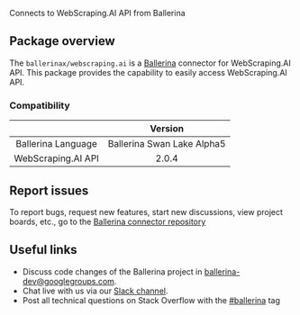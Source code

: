 Connects to WebScraping.AI API from Ballerina

## Package overview
The `ballerinax/webscraping.ai` is a [Ballerina](https://ballerina.io/) connector for WebScraping.AI API.
This package provides the capability to easily access WebScraping.AI API.

### Compatibility
|                               | Version                        |
|:-----------------------------:|:------------------------------:|
| Ballerina Language            | Ballerina Swan Lake Alpha5     |
| WebScraping.AI API            | 2.0.4                          |

## Report issues
To report bugs, request new features, start new discussions, view project boards, etc., go to the [Ballerina connector repository](https://github.com/ballerina-platform/ballerinax-openapi-connectors)

## Useful links
- Discuss code changes of the Ballerina project in [ballerina-dev@googlegroups.com](mailto:ballerina-dev@googlegroups.com).
- Chat live with us via our [Slack channel](https://ballerina.io/community/slack/).
- Post all technical questions on Stack Overflow with the [#ballerina](https://stackoverflow.com/questions/tagged/ballerina) tag
